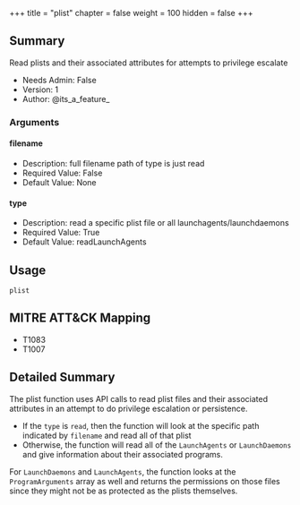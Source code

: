 +++
title = "plist"
chapter = false
weight = 100
hidden = false
+++

## Summary

Read plists and their associated attributes for attempts to privilege escalate
     
- Needs Admin: False  
- Version: 1  
- Author: @its_a_feature_  

### Arguments

#### filename

- Description: full filename path of type is just read  
- Required Value: False  
- Default Value: None  

#### type

- Description: read a specific plist file or all launchagents/launchdaemons  
- Required Value: True  
- Default Value: readLaunchAgents  

## Usage

```
plist
```

## MITRE ATT&CK Mapping

- T1083  
- T1007  
## Detailed Summary
The plist function uses API calls to read plist files and their associated attributes in an attempt to do privilege escalation or persistence.
- If the `type` is `read`, then the function will look at the specific path indicated by `filename` and read all of that plist
- Otherwise, the function will read all of the `LaunchAgents` or `LaunchDaemons` and give information about their associated programs.

For `LaunchDaemons` and `LaunchAgents`, the function looks at the `ProgramArguments` array as well and returns the permissions on those files since they might not be as protected as the plists themselves.
